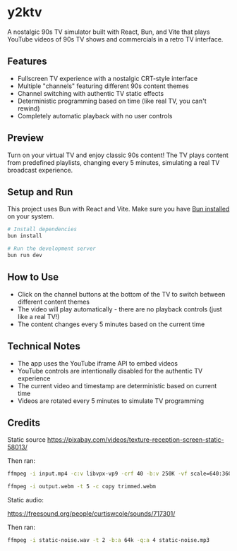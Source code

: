 # y2ktv

A nostalgic 90s TV simulator built with React, Bun, and Vite that plays YouTube videos of 90s TV shows and commercials in a retro TV interface.

## Features

- Fullscreen TV experience with a nostalgic CRT-style interface
- Multiple "channels" featuring different 90s content themes
- Channel switching with authentic TV static effects
- Deterministic programming based on time (like real TV, you can't rewind)
- Completely automatic playback with no user controls

## Preview

Turn on your virtual TV and enjoy classic 90s content! The TV plays content from predefined playlists, changing every 5 minutes, simulating a real TV broadcast experience.

## Setup and Run

This project uses Bun with React and Vite. Make sure you have [Bun installed](https://bun.sh/docs/installation) on your system.

```bash
# Install dependencies
bun install

# Run the development server
bun run dev
```

## How to Use

- Click on the channel buttons at the bottom of the TV to switch between different content themes
- The video will play automatically - there are no playback controls (just like a real TV!)
- The content changes every 5 minutes based on the current time


## Technical Notes

- The app uses the YouTube iframe API to embed videos
- YouTube controls are intentionally disabled for the authentic TV experience
- The current video and timestamp are deterministic based on current time
- Videos are rotated every 5 minutes to simulate TV programming

## Credits

Static source
https://pixabay.com/videos/texture-reception-screen-static-58013/

Then ran:

```sh
ffmpeg -i input.mp4 -c:v libvpx-vp9 -crf 40 -b:v 250K -vf scale=640:360 -c:a libopus -b:a 32k output.webm

ffmpeg -i output.webm -t 5 -c copy trimmed.webm
```

Static audio:

https://freesound.org/people/curtiswcole/sounds/717301/

Then ran:
```sh
ffmpeg -i static-noise.wav -t 2 -b:a 64k -q:a 4 static-noise.mp3
```